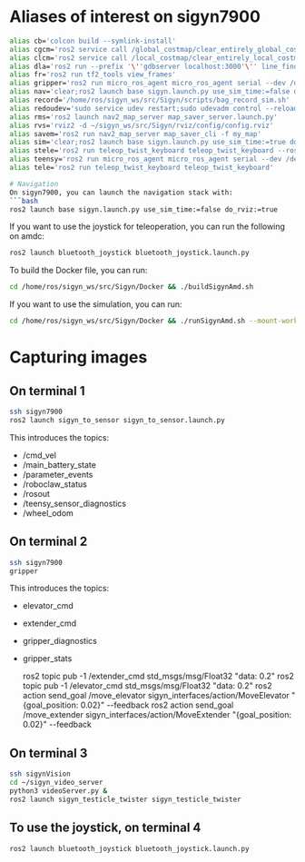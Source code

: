 # Aliases of interest on sigyn7900
```bash
alias cb='colcon build --symlink-install'
alias cgcm='ros2 service call /global_costmap/clear_entirely_global_costmap nav2_msgs/srv/ClearEntireCostmap'
alias clcm='ros2 service call /local_costmap/clear_entirely_local_costmap nav2_msgs/srv/ClearEntireCostmap'
alias dla='ros2 run --prefix '\''gdbserver localhost:3000'\'' line_finder laser_accumulator'
alias fr='ros2 run tf2_tools view_frames'
alias gripper='ros2 run micro_ros_agent micro_ros_agent serial --dev /dev/teensy_gripper'
alias nav='clear;ros2 launch base sigyn.launch.py use_sim_time:=false do_rviz:=true'
alias record='/home/ros/sigyn_ws/src/Sigyn/scripts/bag_record_sim.sh'
alias redoudev='sudo service udev restart;sudo udevadm control --reload-rules;sudo udevadm trigger'
alias rms='ros2 launch nav2_map_server map_saver_server.launch.py'
alias rvs='rviz2 -d ~/sigyn_ws/src/Sigyn/rviz/config/config.rviz'
alias savem='ros2 run nav2_map_server map_saver_cli -f my_map'
alias sim='clear;ros2 launch base sigyn.launch.py use_sim_time:=true do_rviz:=true'
alias stele='ros2 run teleop_twist_keyboard teleop_twist_keyboard --ros-args --remap cmd_vel:=/cmd_vel_keyboard'
alias teensy='ros2 run micro_ros_agent micro_ros_agent serial --dev /dev/teensy_sensor'
alias tele='ros2 run teleop_twist_keyboard teleop_twist_keyboard'

# Navigation
On sigyn7900, you can launch the navigation stack with:
```bash
ros2 launch base sigyn.launch.py use_sim_time:=false do_rviz:=true
```

If you want to use the joystick for teleoperation, you can run the following on amdc:

```bash
ros2 launch bluetooth_joystick bluetooth_joystick.launch.py
```


To build the Docker file, you can run:
```bash
cd /home/ros/sigyn_ws/src/Sigyn/Docker && ./buildSigynAmd.sh
```

If you want to use the simulation, you can run:
```bash
cd /home/ros/sigyn_ws/src/Sigyn/Docker && ./runSigynAmd.sh --mount-workspace
```


# Capturing images
## On terminal 1
```bash
ssh sigyn7900
ros2 launch sigyn_to_sensor sigyn_to_sensor.launch.py
```

This introduces the topics:
* /cmd_vel
* /main_battery_state
* /parameter_events
* /roboclaw_status
* /rosout
* /teensy_sensor_diagnostics
* /wheel_odom




## On terminal 2
```bash 
ssh sigyn7900
gripper
```

This introduces the topics:
* elevator_cmd
* extender_cmd
* gripper_diagnostics
* gripper_stats

  ros2 topic pub -1 /extender_cmd std_msgs/msg/Float32 "data: 0.2"
  ros2 topic pub -1 /elevator_cmd std_msgs/msg/Float32 "data: 0.2"
  ros2 action send_goal /move_elevator sigyn_interfaces/action/MoveElevator "{goal_position: 0.02}" --feedback 
  ros2 action send_goal /move_extender sigyn_interfaces/action/MoveExtender "{goal_position: 0.02}" --feedback

## On terminal 3

```bash
ssh sigynVision
cd ~/sigyn_video_server
python3 videoServer.py &
ros2 launch sigyn_testicle_twister sigyn_testicle_twister
```

## To use the joystick, on terminal 4

```bash
ros2 launch bluetooth_joystick bluetooth_joystick.launch.py
```



